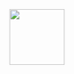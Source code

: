 

<div id="header" align="center">
<img src="https://media.giphy.com/media/V4NSR1NG2p0KeJJyr5/giphy.gif" width="100"/>

</div>
<div align="center">
<img src="https://komarev.com/ghpvc/?username=Eag1e-0w1&style=flat-square&color=blue" alt=""/>
</div>
